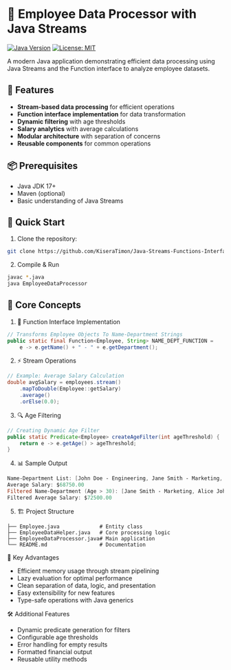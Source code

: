 # 🏢 Employee Data Processor with Java Streams

[![Java Version](https://img.shields.io/badge/Java-17%2B-blue.svg)](https://openjdk.org/)
[![License: MIT](https://img.shields.io/badge/License-MIT-yellow.svg)](https://opensource.org/licenses/MIT)

A modern Java application demonstrating efficient data processing using Java Streams and the Function interface to analyze employee datasets.

## 🌟 Features

- **Stream-based data processing** for efficient operations
- **Function interface implementation** for data transformation
- **Dynamic filtering** with age thresholds
- **Salary analytics** with average calculations
- **Modular architecture** with separation of concerns
- **Reusable components** for common operations

## 📦 Prerequisites

- Java JDK 17+
- Maven (optional)
- Basic understanding of Java Streams

## 🚀 Quick Start

1. Clone the repository:
```bash
git clone https://github.com/KiseraTimon/Java-Streams-Functions-Interface.git
```

2. Compile & Run
```bash
javac *.java
java EmployeeDataProcessor
```

## 🧠 Core Concepts

1. 🔄 Function Interface Implementation
```java
// Transforms Employee Objects To Name-Department Strings
public static final Function<Employee, String> NAME_DEPT_FUNCTION = 
    e -> e.getName() + " - " + e.getDepartment();
```

2. ⚡ Stream Operations
```java
// Example: Average Salary Calculation
double avgSalary = employees.stream()
    .mapToDouble(Employee::getSalary)
    .average()
    .orElse(0.0);
```

3. 🔍 Age Filtering
```java
// Creating Dynamic Age Filter
public static Predicate<Employee> createAgeFilter(int ageThreshold) {
    return e -> e.getAge() > ageThreshold;
}
```

4. 📊 Sample Output
```powershell
Name-Department List: [John Doe - Engineering, Jane Smith - Marketing, Alice Johnson - Sales, Bob Brown - HR]
Average Salary: $68750.00
Filtered Name-Department (Age > 30): [Jane Smith - Marketing, Alice Johnson - Sales]
Filtered Average Salary: $72500.00
```

5. 🏗️ Project Structure
```t
├── Employee.java             # Entity class
├── EmployeeDataHelper.java   # Core processing logic
├── EmployeeDataProcessor.java# Main application
└── README.md                 # Documentation
```

🎯 Key Advantages

- Efficient memory usage through stream pipelining
- Lazy evaluation for optimal performance
- Clean separation of data, logic, and presentation
- Easy extensibility for new features
- Type-safe operations with Java generics

🛠️ Additional Features

- Dynamic predicate generation for filters
- Configurable age thresholds
- Error handling for empty results
- Formatted financial output
- Reusable utility methods